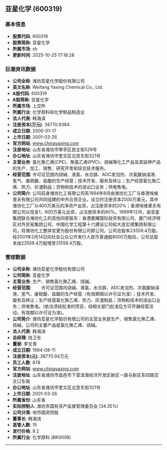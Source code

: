 ## 亚星化学 (600319)

### 基本信息

- **股票代码**: 600319
- **股票简称**: 亚星化学
- **所属市场**: sh
- **更新时间**: 2025-10-25 17:18:28

### 巨潮资讯数据

- **公司全称**: 潍坊亚星化学股份有限公司
- **英文名称**: Weifang Yaxing Chemical Co., Ltd.
- **A股代码**: 600319
- **A股简称**: 亚星化学
- **所属市场**: 上交所
- **所属行业**: 化学原料和化学制品制造业
- **法人代表**: 韩海滨
- **注册资本(万元)**: 38770.9384
- **成立日期**: 2000-01-17
- **上市日期**: 2001-03-26
- **官方网站**: www.chinayaxing.com
- **注册地址**: 山东省潍坊市寒亭区民主街529号
- **办公地址**: 山东省潍坊市奎文区北宫东街321号
- **主营业务**: 氯化聚乙烯(CPE)、聚氯乙烯(PVC)、烧碱等化工产品及其延伸产品的生产、加工、销售、研究开发和综合技术服务。
- **经营范围**: 许可证范围内烧碱、液氯、水合肼、ADC发泡剂、次氯酸钠溶液、氢气、废硫酸、盐酸的生产经营；技术开发、服务及转让；生产经营氯化聚乙烯、热力、灰渣制品；货物和技术的进出口业务；供电售电。
- **公司简介**: 公司前身潍坊化工有限公司系1994年8月由潍坊化工厂与香港埃维里夫有限公司共同组建的中外合资企业。设立时注册资本2000万美元，其中潍坊化工厂以400万美元的净资产出资，占注册资本的20%；香港埃维里夫有限公司以现金1，600万美元出资，占注册资本的80%。1999年12月，由亚星集团联合潍坊化工的其他四家股东：香港嘉耀国际投资有限公司、厦门经济特区对外贸易集团公司、中国化学工程第十六建设公司和大连实德集团有限公司，将潍坊化工整体变更为股份有限公司即公司。公司总股本23559.4万股。经2001年2月14日向社会公众公开发行人民币普通股8000万股后，公司总股本由23559.4万股增至31559.4万股。

### 雪球数据

- **公司全称**: 潍坊亚星化学股份有限公司
- **公司简称**: 亚星化学
- **主营业务**: 生产、销售氯化聚乙烯、烧碱。
- **经营范围**: 　　许可证范围内烧碱、液氯、水合肼、ADC发泡剂、次氯酸钠溶液、氢气、废硫酸、盐酸的生产经营（有效期限以许可证为准）；技术开发、服务及转让；生产经营氯化聚乙烯、热力、灰渣制品；货物和技术的进出口业务；供电售电。(依法须经批准的项目，经相关部门批准后方可开展经营活动，有效期以许可证为准)。
- **公司简介**: 潍坊亚星化学股份有限公司的主营业务是生产、销售氯化聚乙烯、烧碱。公司的主要产品是氯化聚乙烯、烧碱。
- **法人代表**: 韩海滨
- **总经理**: 陆卫东
- **董秘**: 李文青
- **成立日期**: 1994-08-11
- **注册资本(元)**: 38770.94万元
- **员工人数**: 878
- **官方网站**: www.chinayaxing.com
- **注册地址**: 山东省潍坊市昌邑市下营滨海经济开发区新区一路与新区东四路交叉口东南
- **办公地址**: 山东省潍坊市奎文区北宫东街321号
- **上市日期**: 2001-03-26
- **所属省份**: 山东省
- **实际控制人**: 潍坊市国有资产监督管理委员会 (34.35%)
- **公司分类**: 地市国资控股
- **董事长**: 韩海滨
- **高管人数**: 15
- **发行价格**: 9.2
- **所属行业**: 化学原料 (BK0008)

---
